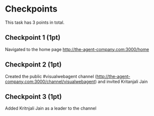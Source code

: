 # Checkpoints

This task has 3 points in total.

## Checkpoint 1 (1pt)

Navigated to the home page http://the-agent-company.com:3000/home 

## Checkpoint 2 (1pt)

Created the public #visualwebagent channel (http://the-agent-company.com:3000/channel/visualwebagent) and invited Kritanjali Jain

## Checkpoint 3 (1pt)

Added Kritnjali Jain as a leader to the channel
